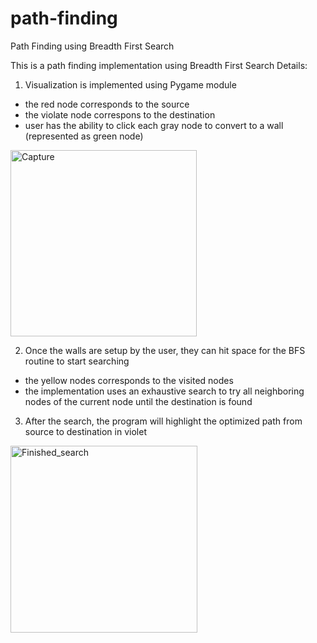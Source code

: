 
# path-finding
Path Finding using Breadth First Search

This is a path finding implementation using Breadth First Search
Details:
1. Visualization is implemented using Pygame module
- the red node corresponds to the source
- the violate node correspons to the destination
- user has the ability to click each gray node to convert to a wall (represented as green node)
<img width="298" alt="Capture" src="https://user-images.githubusercontent.com/59645751/115138151-0d459a00-a05d-11eb-88cd-825a98944757.PNG">

2. Once the walls are setup by the user, they can hit space for the BFS routine to start searching
- the yellow nodes corresponds to the visited nodes
- the implementation uses an exhaustive search to try all neighboring nodes of the current node until the destination is found

3. After the search, the program will highlight the optimized path from source to destination in violet
<img width="299" alt="Finished_search" src="https://user-images.githubusercontent.com/59645751/115138292-c0ae8e80-a05d-11eb-9685-5889fd7e13d9.PNG">

